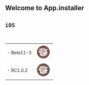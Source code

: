 ## Welcome to App.installer

## `iOS`
 <table>
    <tbody>
   <tr>
    <td class="instructions">
- Beta11-3
    </td>
    <td width="50" class="imagelink">
     <a href="itms-services://?action=download-manifest&url=https://appamit13.github.io/app.installer/jb-beta11-3.plist"><img src="./cydia.png" height="50" width="50">
     </a>
    </td>
   </tr>
     
   <tr>
    <td class="instructions">
- RC1.0.2</td>
    <td width="50" class="imagelink">
     <a href="itms-services://?action=download-manifest&url=https://appamit13.github.io/app.installer/jb-rc1.0.2.plist"><img src="./cydia.png" height="50" width="50">
     </a>
    </td>
   </tr>
   </tbody> </table>
